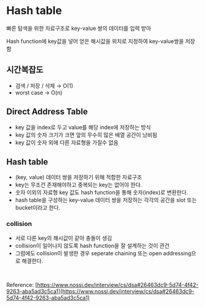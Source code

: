 # Hash table

빠른 탐색을 위한 자료구조로 key-value 쌍의 데이터를 입력 받아 

Hash function에 key값을 넣어 얻은 해시값을 위치로 지정하여 key-value쌍을 저장함

## 시간복잡도

- 검색 / 저장 / 삭제 → O(1)
- worst case -> O(n)

## Direct Address Table

- key 값을 index로 두고 value를 해당 index에 저장하는 방식
- key 값의 숫자 크기가 크면 앞의 무수히 많은 배열 공간이 낭비됨
- key 값이 숫자 외에 다른 자료형을 가질수 없음

## Hash table

- (key, value) 데이터 쌍을 저장하기 위해 적합한 자료구조
- key는 무조건 존재해야하고 중복되는 key는 없어야 한다.
- 숫자 이외의 자료형 key 값도 hash function을 통해 숫자(index)로 변환한다.
- hash table을 구성하는 key-value 데이터 쌍을 저장하는 각각의 공간을 slot 또는 bucket이라고 한다.

### collision

- 서로 다른 key의 해시값이 같아 충돌이 생김
- collision이 일어나지 않도록 hash function을 잘 설계하는 것이 관건
- 그럼에도 collision이 발생한 경우 seperate chaining 또는 open addressing으로 해결한다.
  
<br>
  
Reference: [https://www.nossi.dev/interview/cs/dsa#26463dc9-5d74-4f42-9263-aba5ad3c5ca1](https://www.nossi.dev/interview/cs/dsa#26463dc9-5d74-4f42-9263-aba5ad3c5ca1)
